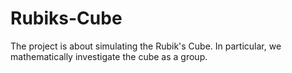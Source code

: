 # Rubiks-Cube
The project is about simulating the Rubik's Cube. In particular, we mathematically investigate the cube as a group.
